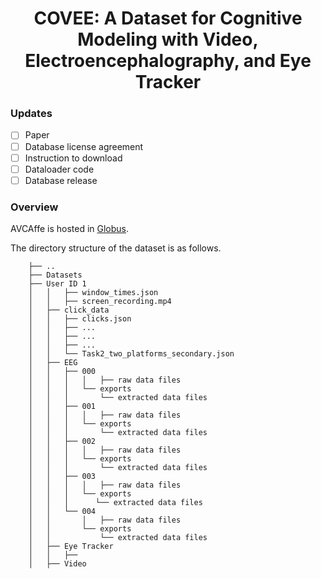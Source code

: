 <h1 align="center"> 
COVEE: A Dataset for Cognitive Modeling with Video, Electroencephalography, and Eye Tracker
</h1>

<!-- ### Items available -->
### Updates
- [ ] Paper
- [ ] Database license agreement
- [ ] Instruction to download
- [ ] Dataloader code
- [ ] Database release

### Overview

AVCAffe is hosted in [Globus](https://www.globus.org/).

The directory structure of the dataset is as follows. 

```    
    ├── ..                              
    ├── Datasets                   
    ├── User ID 1
    │   │   ├── window_times.json
    │   │   ├── screen_recording.mp4    
    │   ├── click_data
    │   │   ├── clicks.json
    │   │   ├── ...
    │   │   ├── ...
    │   │   ├── ...
    │   │   └── Task2_two_platforms_secondary.json
    │   ├── EEG
    │   │   ├── 000
    │   │   │   │   ├── raw data files
    │   │   │   └── exports
    │   │   │       └── extracted data files
    │   │   ├── 001
    │   │   │   │   ├── raw data files
    │   │   │   └── exports
    │   │   │       └── extracted data files
    │   │   ├── 002
    │   │   │   │   ├── raw data files
    │   │   │   └── exports
    │   │   │       └── extracted data files
    │   │   ├── 003
    │   │   │   │   ├── raw data files
    │   │   │   └── exports
    │   │   │      └── extracted data files
    │   │   └── 004
    │   │       │   ├── raw data files
    │   │       └── exports
    │   │           └── extracted data files
    │   ├── Eye Tracker
    │   │   ├──
    │   ├── Video

```


